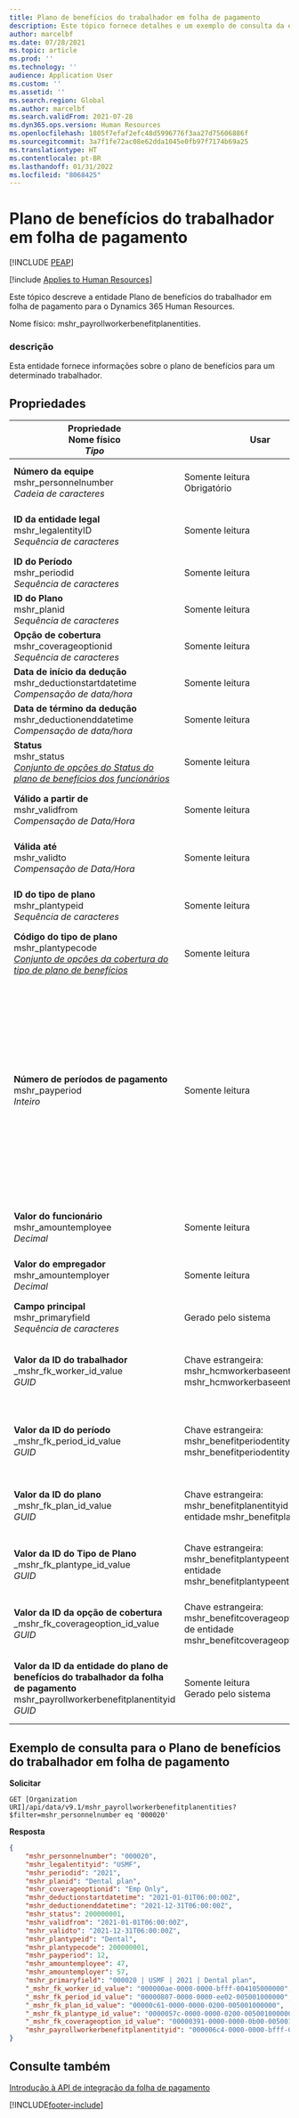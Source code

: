 ```yaml
---
title: Plano de benefícios do trabalhador em folha de pagamento
description: Este tópico fornece detalhes e um exemplo de consulta da entidade Plano de benefícios do trabalhador em folha de pagamento no Dynamics 365 Human Resources.
author: marcelbf
ms.date: 07/28/2021
ms.topic: article
ms.prod: ''
ms.technology: ''
audience: Application User
ms.custom: ''
ms.assetid: ''
ms.search.region: Global
ms.author: marcelbf
ms.search.validFrom: 2021-07-28
ms.dyn365.ops.version: Human Resources
ms.openlocfilehash: 1805f7efaf2efc48d5996776f3aa27d75606886f
ms.sourcegitcommit: 3a7f1fe72ac08e62dda1045e0fb97f7174b69a25
ms.translationtype: HT
ms.contentlocale: pt-BR
ms.lasthandoff: 01/31/2022
ms.locfileid: "8068425"
---
```

# <a name="payroll-worker-benefit-plan"></a>Plano de benefícios do trabalhador em folha de pagamento


[!INCLUDE [PEAP](../includes/peap-1.md)]

[!include [Applies to Human Resources](../includes/applies-to-hr.md)]

Este tópico descreve a entidade Plano de benefícios do trabalhador em folha de pagamento para o Dynamics 365 Human Resources.

Nome físico: mshr_payrollworkerbenefitplanentities.

### <a name="description"></a>descrição

Esta entidade fornece informações sobre o plano de benefícios para um determinado trabalhador.

## <a name="properties"></a>Propriedades

| Propriedade</br>**Nome físico**</br>**_Tipo_** | Usar | descrição |
| --- | --- | --- |
| **Número da equipe**</br>mshr_personnelnumber</br>*Cadeia de caracteres* | Somente leitura</br>Obrigatório | O número da equipe exclusiva do funcionário. |
| **ID da entidade legal**</br>mshr_legalentityID</br>*Sequência de caracteres* | Somente leitura | Especifica a entidade legal (empresa). |
| **ID do Período**</br>mshr_periodid</br>*Sequência de caracteres* | Somente leitura | O identificador do período. |
| **ID do Plano**</br>mshr_planid</br>*Sequência de caracteres* | Somente leitura | O identificador do plano. |
| **Opção de cobertura**</br>mshr_coverageoptionid</br>*Sequência de caracteres* | Somente leitura | Identificação da opção de cobertura. |
| **Data de início da dedução**</br>mshr_deductionstartdatetime</br>*Compensação de data/hora* | Somente leitura | Data de início da dedução. |
| **Data de término da dedução**</br>mshr_deductionenddatetime</br>*Compensação de data/hora* | Somente leitura | Data de término da dedução. |
| **Status**</br>mshr_status</br>*[Conjunto de opções do Status do plano de benefícios dos funcionários](hr-admin-integration-payroll-api-benefit-employee-plan-status.md)* | Somente leitura | Status do plano de benefícios. |
| **Válido a partir de**</br>mshr_validfrom</br>*Compensação de Data/Hora* | Somente leitura | Hora a partir da qual o registro será válido. |
| **Válida até**</br>mshr_validto</br>*Compensação de Data/Hora* |  Somente leitura | A hora até a qual o registro é válido. |
| **ID do tipo de plano**</br>mshr_plantypeid</br>*Sequência de caracteres* | Somente leitura | O identificador do tipo de plano. |
| **Código do tipo de plano**</br>mshr_plantypecode</br>*[Conjunto de opções da cobertura do tipo de plano de benefícios](hr-admin-integration-payroll-api-benefit-plan-type-cover.md)* | Somente leitura | A especificação do tipo de plano. |
| **Número de períodos de pagamento**</br>mshr_payperiod</br>*Inteiro* | Somente leitura | O número de períodos de pagamento que representam a frequência com que os funcionários ou o fornecedor de benefícios são pagos. Esse valor será usado para calcular o valor do salário do benefício anual do funcionário. |
| **Valor do funcionário**</br>mshr_amountemployee</br>*Decimal* | Somente leitura | A percentagem ou valor do funcionário. |
| **Valor do empregador**</br>mshr_amountemployer</br>*Decimal* | Somente leitura | A percentagem ou valor do empregador. |
| **Campo principal**</br>mshr_primaryfield</br>*Sequência de caracteres* | Gerado pelo sistema | Campo principal. |
| **Valor da ID do trabalhador** </br>_mshr_fk_worker_id_value</br>*GUID* | Chave estrangeira: mshr_hcmworkerbaseentityid of mshr_hcmworkerbaseentity entity. | Um identificador exclusivo gerado pelo sistema para o trabalhador. |
| **Valor da ID do período**</br> _mshr_fk_period_id_value</br>*GUID* | Chave estrangeira: mshr_benefitperiodentityid of mshr_benefitperiodentity entity. | Um identificador exclusivo gerado pelo sistema para o período. |
| **Valor da ID do plano**</br> _mshr_fk_plan_id_value</br>*GUID* | Chave estrangeira: mshr_benefitplanentityid da entidade mshr_benefitplanentity. | Um identificador exclusivo gerado pelo plano. |
| **Valor da ID do Tipo de Plano**</br> _mshr_fk_plantype_id_value</br>*GUID* | Chave estrangeira: mshr_benefitplantypeentityid da entidade mshr_benefitplantypeentity. | Um identificador exclusivo gerado pelo plano. |
| **Valor da ID da opção de cobertura**</br> _mshr_fk_coverageoption_id_value</br>*GUID* | Chave estrangeira: mshr_benefitcoverageoptionentityid de entidade mshr_benefitcoverageoptionentity. | Um identificador exclusivo gerado pelo plano. |
| **Valor da ID da entidade do plano de benefícios do trabalhador da folha de pagamento**</br> mshr_payrollworkerbenefitplanentityid</br>*GUID* | Somente leitura </br> Gerado pelo sistema | Um identificador exclusivo gerado pelo sistema para o registro. |

## <a name="example-query-for-payroll-worker-benefit-plan"></a>Exemplo de consulta para o Plano de benefícios do trabalhador em folha de pagamento

**Solicitar**

```http
GET [Organization URI]/api/data/v9.1/mshr_payrollworkerbenefitplanentities?$filter=mshr_personnelnumber eq '000020'
```

**Resposta**

```json
{
    "mshr_personnelnumber": "000020",
    "mshr_legalentityid": "USMF",
    "mshr_periodid": "2021",
    "mshr_planid": "Dental plan",
    "mshr_coverageoptionid": "Emp Only",
    "mshr_deductionstartdatetime": "2021-01-01T06:00:00Z",
    "mshr_deductionenddatetime": "2021-12-31T06:00:00Z",
    "mshr_status": 200000001,
    "mshr_validfrom": "2021-01-01T06:00:00Z",
    "mshr_validto": "2021-12-31T06:00:00Z",
    "mshr_plantypeid": "Dental",
    "mshr_plantypecode": 200000001,
    "mshr_payperiod": 12,
    "mshr_amountemployee": 47,
    "mshr_amountemployer": 57,
    "mshr_primaryfield": "000020 | USMF | 2021 | Dental plan",
    "_mshr_fk_worker_id_value": "000000ae-0000-0000-bfff-004105000000",
    "_mshr_fk_period_id_value": "00000807-0000-0000-ee02-005001000000",
    "_mshr_fk_plan_id_value": "00000c61-0000-0000-0200-005001000000",
    "_mshr_fk_plantype_id_value": "0000057c-0000-0000-0200-005001000000",
    "_mshr_fk_coverageoption_id_value": "00000391-0000-0000-0b00-005001000000",
    "mshr_payrollworkerbenefitplanentityid": "000006c4-0000-0000-bfff-004105000000"
}
```
## <a name="see-also"></a>Consulte também

[Introdução à API de integração da folha de pagamento](hr-admin-integration-payroll-api-introduction.md)

[!INCLUDE[footer-include](../includes/footer-banner.md)]
